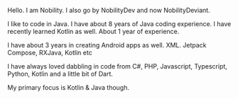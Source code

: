 Hello. I am Nobility. I also go by NobilityDev and now NobilityDeviant.

I like to code in Java. I have about 8 years of Java coding experience.
I have recently learned Kotlin as well. About 1 year of experience.

I have about 3 years in creating Android apps as well. XML. Jetpack Compose, RXJava, Kotlin etc

I have always loved dabbling in code from C#, PHP, Javascript, Typescript, Python, Kotlin and a little bit of Dart. 

My primary focus is Kotlin & Java though.

